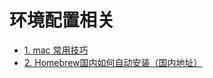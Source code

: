 # 环境配置相关

+ [1. mac 常用技巧](/devtools/huanjingpeizhi/1)
+ [2. Homebrew国内如何自动安装（国内地址）](/devtools/huanjingpeizhi/2)